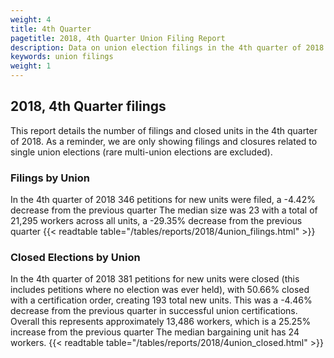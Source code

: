 ```yaml
---
weight: 4
title: 4th Quarter
pagetitle: 2018, 4th Quarter Union Filing Report
description: Data on union election filings in the 4th quarter of 2018
keywords: union filings
weight: 1
---
```


## 2018, 4th Quarter filings

This report details the number of filings and closed units in the 4th quarter of 2018. As a reminder, we are only showing filings and closures related to single union elections (rare multi-union elections are excluded).

### Filings by Union
In the 4th quarter of 2018 346 petitions for new units were filed, a -4.42% decrease from the previous quarter The median size was 23 with a total of 21,295 workers across all units, a -29.35% decrease from the previous quarter
{{< readtable table="/tables/reports/2018/4union_filings.html" >}}

### Closed Elections by Union
In the 4th quarter of 2018 381 petitions for new units were closed (this includes petitions where no election was ever held), with 50.66% closed with a certification order, creating 193 total new units. This was a -4.46% decrease from the previous quarter in successful union certifications. Overall this represents approximately 13,486 workers, which is a 25.25% increase from the previous quarter The median bargaining unit has 24 workers.
{{< readtable table="/tables/reports/2018/4union_closed.html" >}}
